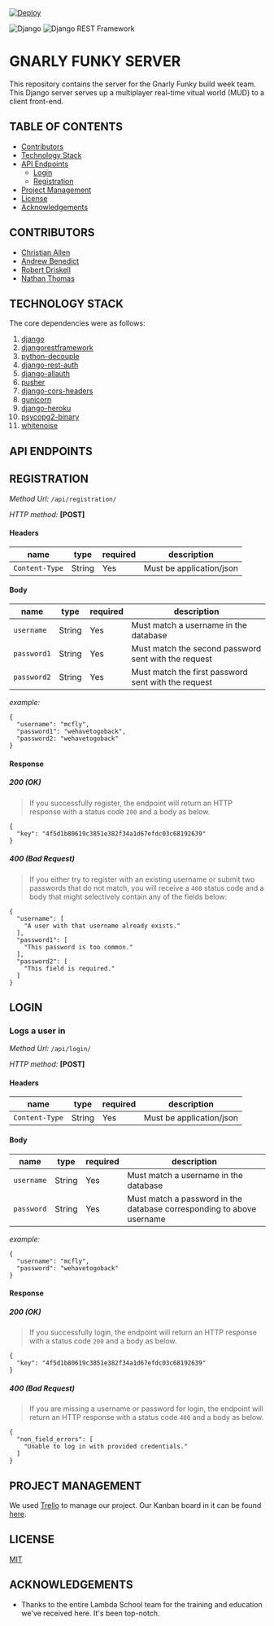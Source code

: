 <a href="https://heroku.com/deploy">
  <img src="https://www.herokucdn.com/deploy/button.svg" alt="Deploy">
</a>

![Django](https://img.shields.io/badge/Django-2.2.5-orange) ![Django REST Framework](https://img.shields.io/badge/djangorestframework-3.10.3-brightgreen)

# GNARLY FUNKY SERVER

This repository contains the server for the Gnarly Funky build week team. This Django server serves up a multiplayer real-time vitual world (MUD) to a client front-end.

## TABLE OF CONTENTS

- [Contributors](#contributors)
- [Technology Stack](#technology-stack)
- [API Endpoints](#api-examples)
  - [Login](#login)
  - [Registration](#registration)
- [Project Management](#project-management)
- [License](#license)
- [Acknowledgements](#acknowledgements)

## CONTRIBUTORS

- [Christian Allen](https://github.com/christiansallen)
- [Andrew Benedict](https://github.com/atbenedict)
- [Robert Driskell](https://github.com/BobbyAD)
- [Nathan Thomas](https://github.com/nwthomas)

## TECHNOLOGY STACK

The core dependencies were as follows:

1. [django](https://www.djangoproject.com/)
2. [djangorestframework](https://www.django-rest-framework.org/)
3. [python-decouple](https://github.com/henriquebastos/python-decouple)
4. [django-rest-auth](https://github.com/Tivix/django-rest-auth)
5. [django-allauth](https://github.com/pennersr/django-allauth)
6. [pusher](https://pusher.com/)
7. [django-cors-headers](https://pypi.org/project/django-cors-headers/)
8. [gunicorn](https://gunicorn.org/)
9. [django-heroku](https://github.com/heroku/django-heroku)
10. [psycopg2-binary](https://pypi.org/project/psycopg2-binary/)
11. [whitenoise](http://whitenoise.evans.io/en/stable/)

## API ENDPOINTS

## **REGISTRATION**

_Method Url:_ `/api/registration/`

_HTTP method:_ **[POST]**

#### Headers

| name           | type   | required | description              |
| -------------- | ------ | -------- | ------------------------ |
| `Content-Type` | String | Yes      | Must be application/json |

#### Body

| name        | type   | required | description                                          |
| ----------- | ------ | -------- | ---------------------------------------------------- |
| `username`  | String | Yes      | Must match a username in the database                |
| `password1` | String | Yes      | Must match the second password sent with the request |
| `password2` | String | Yes      | Must match the first password sent with the request  |

_example:_

```
{
  "username": "mcfly",
  "password1": "wehavetogoback",
  "password2: "wehavetogoback"
}
```

#### Response

##### 200 (OK)

> If you successfully register, the endpoint will return an HTTP response with a status code `200` and a body as below.

```
{
  "key": "4f5d1b80619c3851e382f34a1d67efdc03c68192639"
}
```

##### 400 (Bad Request)

> If you either try to register with an existing username or submit two passwords that do not match, you will receive a `400` status code and a body that might selectively contain any of the fields below:

```
{
  "username": [
    "A user with that username already exists."
  ],
  "password1": [
    "This password is too common."
  ],
  "password2": [
    "This field is required."
  ]
}
```

## **LOGIN**

### **Logs a user in**

_Method Url:_ `/api/login/`

_HTTP method:_ **[POST]**

#### Headers

| name           | type   | required | description              |
| -------------- | ------ | -------- | ------------------------ |
| `Content-Type` | String | Yes      | Must be application/json |

#### Body

| name       | type   | required | description                                                           |
| ---------- | ------ | -------- | --------------------------------------------------------------------- |
| `username` | String | Yes      | Must match a username in the database                                 |
| `password` | String | Yes      | Must match a password in the database corresponding to above username |

_example:_

```
{
  "username": "mcfly",
  "password": "wehavetogoback"
}
```

#### Response

##### 200 (OK)

> If you successfully login, the endpoint will return an HTTP response with a status code `200` and a body as below.

```
{
  "key": "4f5d1b80619c3851e382f34a1d67efdc03c68192639"
}
```

##### 400 (Bad Request)

> If you are missing a username or password for login, the endpoint will return an HTTP response with a status code `400` and a body as below.

```
{
  "non_field_errors": [
    "Unable to log in with provided credentials."
  ]
}
```

## PROJECT MANAGEMENT

We used [Trello](https://trello.com/) to manage our project. Our Kanban board in it can be found [here](https://trello.com/invite/accept-board).

## LICENSE

[MIT](LICENSE)

## ACKNOWLEDGEMENTS

- Thanks to the entire Lambda School team for the training and education we've received here. It's been top-notch.
